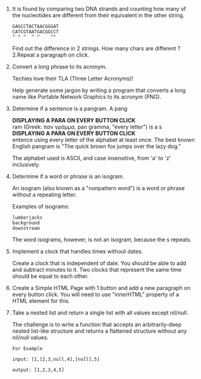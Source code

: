 1. It is found by comparing two DNA strands and counting how many of the nucleotides are different from their equivalent in the other string.
	```
	GAGCCTACTAACGGGAT
	CATCGTAATGACGGCCT
	^ ^ ^  ^ ^    ^^
	```

	Find out the difference in 2 strings. How many chars are different ?
2.Repeat a paragraph on click.

3. Convert a long phrase to its acronym.

	Techies love their TLA (Three Letter Acronyms)!

	Help generate some jargon by writing a program that converts a long name like Portable Network Graphics to its acronym (PNG).

4. Determine if a sentence is a pangram. A pang <div><b> DISPLAYING A PARA ON EVERY BUTTON CLICK</b></div>ram (Greek: παν γράμμα, pan gramma, "every letter") is a s <div><b> DISPLAYING A PARA ON EVERY BUTTON CLICK</b></div>entence using every letter of the alphabet at least once. The best known English pangram is "The quick brown fox jumps over the lazy dog."

	The alphabet used is ASCII, and case insensitive, from 'a' to 'z' inclusively.
    
    
5. Determine if a word or phrase is an isogram.

	An isogram (also known as a "nonpattern word") is a word or phrase without a repeating letter.

	Examples of isograms:

 	 ```
  	lumberjacks
  	background
  	downstream
 	 ```
	The word isograms, however, is not an isogram, because the s repeats.
    
6. Implement a clock that handles times without dates.

	Create a clock that is independent of date.
	You should be able to add and subtract minutes to it.
	Two clocks that represent the same time should be equal to each other.
    
7. 	Create a Simple HTML Page with 1 button and add a new paragraph on every button click. You will need to use "innerHTML" property of a HTML element for this.

    
8. Take a nested list and return a single list with all values except nil/null.

	The challenge is to write a function that accepts an arbitrarily-deep nested list-like structure and returns a flattened structure without any nil/null values.
	```
	For Example

	input: [1,[2,3,null,4],[null],5]

	output: [1,2,3,4,5]
	
    ```
    
    